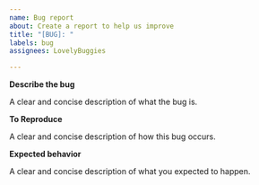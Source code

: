 ```yaml
---
name: Bug report
about: Create a report to help us improve
title: "[BUG]: "
labels: bug
assignees: LovelyBuggies

---
```


**Describe the bug**

A clear and concise description of what the bug is.

**To Reproduce**

A clear and concise description of how this bug occurs.

**Expected behavior**

A clear and concise description of what you expected to happen.

